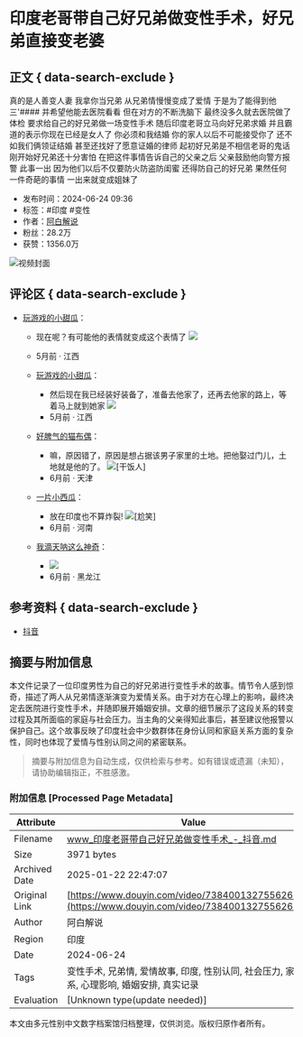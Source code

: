 # 印度老哥带自己好兄弟做变性手术，好兄弟直接变老婆

## 正文 { data-search-exclude }


真的是人善变人妻 我拿你当兄弟 从兄弟情慢慢变成了爱情 于是为了能得到他 三'#### 并希望他能去医院看看 但在对方的不断洗脑下 最终没多久就去医院做了体检 要求给自己的好兄弟做一场变性手术 随后印度老哥立马向好兄弟求婚 并且霸道的表示你现在已经是女人了 你必须和我结婚 你的家人以后不可能接受你了 还不如我们俩领证结婚 甚至还找好了愿意证婚的律师 起初好兄弟是不相信老哥的鬼话 刚开始好兄弟还十分害怕 在把这件事情告诉自己的父亲之后 父亲鼓励他向警方报警 此事一出 因为他们以后不仅要防火防盗防闺蜜 还得防自己的好兄弟 果然任何一件奇葩的事情 一出来就变成姐妹了

- 发布时间：2024-06-24 09:36
- 标签：#印度 #变性
- 作者：[阿白解说](https://www.douyin.com/user/MS4wLjABAAAAfG6tRTW7OKLbF5k4PoKHbWs_JwCALpk0duqukcGgreXqD3MLCS1BZlchGyqYfls0)
- 粉丝：28.2万
- 获赞：1356.0万

![视频封面](https://p3-pc-sign.douyinpic.com/image-cut-tos/696b6603514a550e04ef7bfc54fa3053~tplv-dy-resize-origshort-autoq-75:330.jpeg?biz_tag=pcweb_cover&from=327834062&lk3s=138a59ce&s=PackSourceEnum_WEBPC_RELATED_AWEME&sc=cover&se=false&x-expires=2052219600&x-signature=XxHIa0Im7boitqXj0a04%2BMYxXBk%3D)

## 评论区 { data-search-exclude }

- [玩游戏的小甜瓜](https://www.douyin.com/user/MS4wLjABAAAARQwXru1nhp39g4btYUfaQS21HpuOfTOi5pKhGBcxDMOb6i9AdMyG-Qh7Vi8IPmfG)：
    - 现在呢？有可能他的表情就变成这个表情了
    ![](https://p26-sign.douyinpic.com/obj/tos-cn-i-3jr8j4ixpe/e9509de6b6624689b82e5073cbc397cf?lk3s=7b078dd2&x-expires=1736881200&x-signature=696bsBYfNJ2bXzeVNSjqB%2BwjB2U%3D&from=2064092626&s=sticker_comment&se=false&sc=sticker_heif&biz_tag=aweme_comment&l=20250114213950624C4823C8A89E12B337)
    - 5月前 · 江西
  
    - [玩游戏的小甜瓜](https://www.douyin.com/user/MS4wLjABAAAARQwXru1nhp39g4btYUfaQS21HpuOfTOi5pKhGBcxDMOb6i9AdMyG-Qh7Vi8IPmfG)：
        - 然后现在我已经装好装备了，准备去他家了，还再去他家的路上，等着马上就到她家
        ![](https://p3-sign.douyinpic.com/obj/tos-cn-o-0812/oA5CAbtbAj0meAACEmaZxmhngDRyN3AwfmI9IA?lk3s=7b078dd2&x-expires=1736881200&x-signature=tnQBcyFGZxWjupI1jXCK438gdNg%3D&from=2064092626&s=sticker_comment&se=false&sc=sticker_heif&biz_tag=aweme_comment&l=20250114213950624C4823C8A89E12B337)
        - 5月前 · 江西
  
    - [好脾气的猫布偶](https://www.douyin.com/user/MS4wLjABAAAAhEK-M-19t7nOLU6SfgoJZ0Vfd5kYEgEo3lCwOsppuMw)：
        - 嘛，原因错了，原因是想占据该男子家里的土地。把他娶过门儿，土地就是他的了。
        ![[干饭人]](https://p3-sign.douyinpic.com/obj/tos-cn-i-tsj2vxp0zn/0674983aa4254fbfa936ad857d11d9e8?lk3s=343af0a2&x-expires=2052219600&x-signature=hEbe54WFCJMpU2PZOocymUuv3iw%3D&from=876277922)
        - 6月前 · 天津
  
    - [一片小西瓜](https://www.douyin.com/user/MS4wLjABAAAA6Iz9Ec5l4o5ePCd3skX-olzaVpzHl06Ih6aWE9cKQxCUTqHPmqaHkiRzJ9P1m-3U)：
        - 放在印度也不算炸裂!
        ![[尬笑]](https://p3-sign.douyinpic.com/obj/tos-cn-i-tsj2vxp0zn/455d711edbee4930b0ee5137408d019c?lk3s=343af0a2&x-expires=2052219600&x-signature=1dyvYmZFJxK%2BmSzr3KbhDMVv1dQ%3D&from=876277922)
        - 6月前 · 河南
  
    - [我滴天呐这么神奇](https://www.douyin.com/user/MS4wLjABAAAAZ9dRNrPHLeWhExpdIR2s23FZZi7kUtyddvdXKEgIRWY)：
        - ![](https://p26-sign.douyinpic.com/tos-cn-i-p14lwwcsbr/da9ed4d71dc74aeebeed6a6025b47457~tplv-p14lwwcsbr-x2-q75-r:248:332:q75.image?lk3s=7b078dd2&x-expires=1736881200&x-signature=vYy0ZBLxZDhG1pFqYP5E7a90NOU%3D&from=2064092626&se=false&sc=thumb&biz_tag=aweme_comment&l=20250114213950624C4823C8A89E12B337)
        - 6月前 · 黑龙江

## 参考资料 { data-search-exclude }
- [抖音](https://www.douyin.com)
<!-- tcd_original_link https://www.douyin.com/video/7384001327556267301 -->


## 摘要与附加信息

<!-- tcd_abstract -->
本文件记录了一位印度男性为自己的好兄弟进行变性手术的故事。情节令人感到惊奇，描述了两人从兄弟情逐渐演变为爱情关系。由于对方在心理上的影响，最终决定去医院进行变性手术，并随即展开婚姻安排。文章的细节展示了这段关系的转变过程及其所面临的家庭与社会压力。当主角的父亲得知此事后，甚至建议他报警以保护自己。这个故事反映了印度社会中少数群体在身份认同和家庭关系方面的复杂性，同时也体现了爱情与性别认同之间的紧密联系。
<!-- tcd_abstract_end -->

> 摘要与附加信息为自动生成，仅供检索与参考。如有错误或遗漏（未知），请协助编辑指正，不胜感激。

### 附加信息 [Processed Page Metadata]

| Attribute       | Value                                  |
|-----------------|----------------------------------------|
| Filename        | www_印度老哥带自己好兄弟做变性手术_-_抖音.md                             |
| Size            | 3971 bytes                           |
| Archived Date   | 2025-01-22 22:47:07                             |
| Original Link   | [https://www.douyin.com/video/7384001327556267301](https://www.douyin.com/video/7384001327556267301)                       |
| Author          | 阿白解说                               |
| Region          | 印度                               |
| Date            | 2024-06-24                                 |
| Tags            | 变性手术, 兄弟情, 爱情故事, 印度, 性别认同, 社会压力, 家庭关系, 心理影响, 婚姻安排, 真实记录                                 |
| Evaluation            | [Unknown type(update needed)]                                 |
<!-- tcd_table_end -->

本文由多元性别中文数字档案馆归档整理，仅供浏览。版权归原作者所有。
